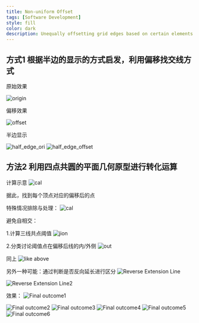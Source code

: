 ```yaml
---
title: Non-uniform Offset
tags: [Software Development]
style: fill
color: dark
description: Unequally offsetting grid edges based on certain elements.
---
```



## 方式1 根据半边的显示的方式启发，利用偏移找交线方式
原始效果

![origin](https://archialgo-com-sources.oss-cn-hangzhou.aliyuncs.com/images/Untitled.png "origin")

偏移效果

![offset](https://archialgo-com-sources.oss-cn-hangzhou.aliyuncs.com/images/Untitled-2.png "offset")

半边显示

![half_edge_ori](https://archialgo-com-sources.oss-cn-hangzhou.aliyuncs.com/images/Untitled-3.png "hlfedge_ori")
![half_edge_offset](https://archialgo-com-sources.oss-cn-hangzhou.aliyuncs.com/images/Untitled-4.png "halfedge_offset")

## 方法2 利用四点共圆的平面几何原型进行转化运算
计算示意
![cal](https://archialgo-com-sources.oss-cn-hangzhou.aliyuncs.com/images/Untitled-17.jpg)



据此，找到每个顶点对应的偏移后的点

特殊情况排除与处理：
![cal](https://archialgo-com-sources.oss-cn-hangzhou.aliyuncs.com/images/Untitled-5.png "special")

避免自相交：

1.计算三线共点阈值
![jion](https://archialgo-com-sources.oss-cn-hangzhou.aliyuncs.com/images/Untitled-6.png "jion")




2.分类讨论阈值点在偏移后线的内/外侧
![out](https://archialgo-com-sources.oss-cn-hangzhou.aliyuncs.com/images/Untitled-7.png "out")


同上
![like above](https://archialgo-com-sources.oss-cn-hangzhou.aliyuncs.com/images/Untitled-8.png "like above")

另外一种可能：通过判断是否反向延长进行区分
![Reverse Extension Line](https://archialgo-com-sources.oss-cn-hangzhou.aliyuncs.com/images/Untitled-9.png "Reverse Extension Line")

![Reverse Extension Line2](https://archialgo-com-sources.oss-cn-hangzhou.aliyuncs.com/images/Untitled-10.png "Reverse Extension Line")


效果：
![Final outcome1](https://archialgo-com-sources.oss-cn-hangzhou.aliyuncs.com/images/Untitled-11.png "Final outcome")

![Final outcome2](https://archialgo-com-sources.oss-cn-hangzhou.aliyuncs.com/images/Untitled-12.png "Final outcome")
![Final outcome3](https://archialgo-com-sources.oss-cn-hangzhou.aliyuncs.com/images/Untitled-13.png "Final outcome")
![Final outcome4](https://archialgo-com-sources.oss-cn-hangzhou.aliyuncs.com/images/Untitled-14.png "Final outcome")
![Final outcome5](https://archialgo-com-sources.oss-cn-hangzhou.aliyuncs.com/images/Untitled-15.png "Final outcome")
![Final outcome6](https://archialgo-com-sources.oss-cn-hangzhou.aliyuncs.com/images/Untitled-16.png "Final outcome")